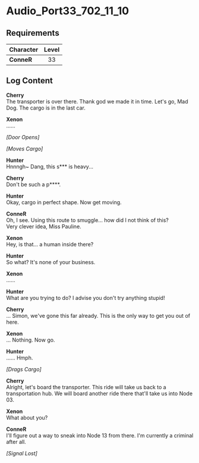 # Audio_Port33_702_11_10
## Requirements
|Character |Level|
|----------|:---:|
|**ConneR**| 33  |

## Log Content
**Cherry**<br>
The transporter is over there. Thank god we made it in time. Let's go, Mad Dog. The cargo is in the last car.

**Xenon**<br>
......

*\[Door Opens\]*

*\[Moves Cargo\]*

**Hunter**<br>
Hnnngh\~ Dang, this s\*\*\* is heavy...

**Cherry**<br>
Don't be such a p\*\*\*\*.

**Hunter**<br>
Okay, cargo in perfect shape. Now get moving.

**ConneR**<br>
Oh, I see. Using this route to smuggle... how did I not think of this?<br>
Very clever idea, Miss Pauline.

**Xenon**<br>
Hey, is that... a human inside there?

**Hunter**<br>
So what? It's none of your business.

**Xenon**<br>
......

**Hunter**<br>
What are you trying to do? I advise you don't try anything stupid!

**Cherry**<br>
... Simon, we've gone this far already. This is the only way to get you out of here.

**Xenon**<br>
... Nothing. Now go.

**Hunter**<br>
...... Hmph.

*\[Drags Cargo\]*

**Cherry**<br>
Alright, let's board the transporter. This ride will take us back to a transportation hub. We will board another ride there that'll take us into Node 03.

**Xenon**<br>
What about you?

**ConneR**<br>
I'll figure out a way to sneak into Node 13 from there. I'm currently a criminal after all.

*[Signal Lost]*